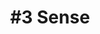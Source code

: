 ---
layout: course-module
title: "#3 Sense"
permalink: /module3/index.html
description: "Prototyping Connected Product - Module 3"
module-id: 3
module-of: id5415
tags:
introduction: In the third module, you will further expand the complexity of your connected lighting system by adding sensing to the prototype, through light,  temperature, and humidity sensors. This will make its behaviour contextual!
explain: Explain the concepts of sensors, time series, events and data processing.
make: Collect data from sensors connected to a Raspberry Pi and trigger events.
analyse: Analyse time series data generated from sensors.
evaluate: Evaluate the quality of time series data and motivate alternative sensing options
specify:
collaborate: Collaborate with your team members around code development with Git and GitHub.
live: In this session, we will write some Python code to collect data from sensors.
coach: Meeting with your team coach
---